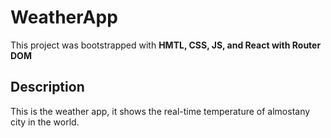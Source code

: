 # WeatherApp

This project was bootstrapped with **HMTL, CSS, JS, and React with Router DOM**

## Description

This is the weather app, it shows the real-time temperature of almostany city in the world.
